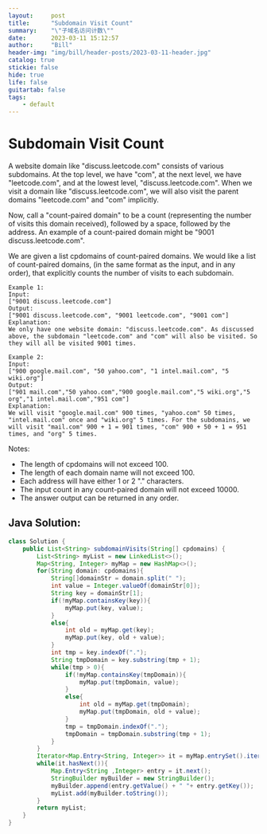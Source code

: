 ```yaml
---
layout:     post
title:      "Subdomain Visit Count"
summary:    "\"子域名访问计数\""
date:       2023-03-11 15:12:57
author:     "Bill"
header-img: "img/bill/header-posts/2023-03-11-header.jpg"
catalog: true
stickie: false
hide: true
life: false
guitartab: false
tags:
    - default
---
```


# Subdomain Visit Count


A website domain like "discuss.leetcode.com" consists of various subdomains. At the top level, we have "com", at the next level, we have "leetcode.com", and at the lowest level, "discuss.leetcode.com". When we visit a domain like "discuss.leetcode.com", we will also visit the parent domains "leetcode.com" and "com" implicitly.

Now, call a "count-paired domain" to be a count (representing the number of visits this domain received), followed by a space, followed by the address. An example of a count-paired domain might be "9001 discuss.leetcode.com".

We are given a list cpdomains of count-paired domains. We would like a list of count-paired domains, (in the same format as the input, and in any order), that explicitly counts the number of visits to each subdomain.

```
Example 1:
Input:
["9001 discuss.leetcode.com"]
Output:
["9001 discuss.leetcode.com", "9001 leetcode.com", "9001 com"]
Explanation:
We only have one website domain: "discuss.leetcode.com". As discussed above, the subdomain "leetcode.com" and "com" will also be visited. So they will all be visited 9001 times.

Example 2:
Input:
["900 google.mail.com", "50 yahoo.com", "1 intel.mail.com", "5 wiki.org"]
Output:
["901 mail.com","50 yahoo.com","900 google.mail.com","5 wiki.org","5 org","1 intel.mail.com","951 com"]
Explanation:
We will visit "google.mail.com" 900 times, "yahoo.com" 50 times, "intel.mail.com" once and "wiki.org" 5 times. For the subdomains, we will visit "mail.com" 900 + 1 = 901 times, "com" 900 + 50 + 1 = 951 times, and "org" 5 times.
```

Notes:

- The length of cpdomains will not exceed 100.
- The length of each domain name will not exceed 100.
- Each address will have either 1 or 2 "." characters.
- The input count in any count-paired domain will not exceed 10000.
- The answer output can be returned in any order.

## Java Solution:

```java
class Solution {
    public List<String> subdomainVisits(String[] cpdomains) {
        List<String> myList = new LinkedList<>();
        Map<String, Integer> myMap = new HashMap<>();
        for(String domain: cpdomains){
            String[]domainStr = domain.split(" ");
            int value = Integer.valueOf(domainStr[0]);
            String key = domainStr[1];
            if(!myMap.containsKey(key)){
                myMap.put(key, value);
            }
            else{
                int old = myMap.get(key);
                myMap.put(key, old + value);
            }
            int tmp = key.indexOf(".");
            String tmpDomain = key.substring(tmp + 1);
            while(tmp > 0){
                if(!myMap.containsKey(tmpDomain)){
                    myMap.put(tmpDomain, value);
                }
                else{
                    int old = myMap.get(tmpDomain);
                    myMap.put(tmpDomain, old + value);
                }
                tmp = tmpDomain.indexOf(".");
                tmpDomain = tmpDomain.substring(tmp + 1);
            }
        }
        Iterator<Map.Entry<String, Integer>> it = myMap.entrySet().iterator();
        while(it.hasNext()){
            Map.Entry<String ,Integer> entry = it.next();
            StringBuilder myBuilder = new StringBuilder();
            myBuilder.append(entry.getValue() + " "+ entry.getKey());
            myList.add(myBuilder.toString());
        }
        return myList;
    }
}
```

